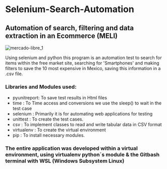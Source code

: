 
#   Selenium-Search-Automation
##  Automation of search, filtering and data extraction in an Ecommerce (MELI)
![mercado-libre_1](https://user-images.githubusercontent.com/101416743/203381475-f12158d0-d679-431a-8e4c-e2cc42cf1f22.jpg)

Using selenium and python this program is an automation test to search for items within the free market site, searching for 'Smartphones' and making filters to save the 10 most expensive in Mexico, saving this information in a .csv file.


### Libraries and Modules used:

* pyunitreport: To save test results in Html files
* time        : To Time access and conversions we use the sleep() to wait in the test case
* selenium    : Primarily it is for automating web applications for testing
* unittest    : To create the test cases.
* csv         : To implement classes to read and write tabular data in CSV format
* virtualenv  : To create the virtual environment
* pip         : To install necessary modules.

### The entire application was developed within a virtual environment, using virtualenv python´s module & the Gitbash terminal with WSL (Windows Subsystem Linux)
